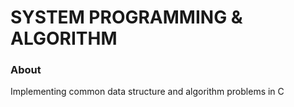 # SYSTEM PROGRAMMING & ALGORITHM


### About
Implementing common data structure and algorithm problems in C
